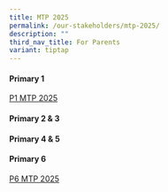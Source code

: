 ```yaml
---
title: MTP 2025
permalink: /our-stakeholders/mtp-2025/
description: ""
third_nav_title: For Parents
variant: tiptap
---
```

<h4>Primary 1</h4>
<p><a href="https://go.gov.sg/2025-p1-mtp" rel="noopener nofollow" target="_blank">P1 MTP 2025</a>
</p>
<h4>Primary 2 &amp; 3</h4>
<h4>Primary 4 &amp; 5</h4>
<h4>Primary 6</h4>
<p><a href="/files/P6_MTP_2025_Parents.pdf" rel="noopener nofollow" target="_blank">P6 MTP 2025</a>
</p>